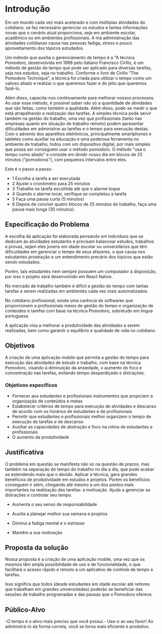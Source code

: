 # Introdução

Em um mundo cada vez mais acelerado e com múltiplas atividades do cotidiano, se faz necessário gerenciar os estudos e tantas informações novas que o cenário atual proporciona, seja em ambiente escolar, acadêmico ou em ambientes profissionais. A má administração das atividades cotidianas causa nas pessoas fadiga, stress e pouco aproveitamento dos tópicos estudados. 

Um método que auxilia o gerenciamento de tempo é a "A técnica Pomodoro, desenvolvida em 1988 pelo italiano Francisco Cirillo, é um método de gestão de tempo que pode ser aplicado para diversas tarefas, seja nos estudos, seja no trabalho.
Conforme o livro de Cirillo “The Pomodoro Technique”, a técnica foi criada para utilizar o tempo como um valioso aliado e realizar o que queremos fazer e do jeito que queremos fazê-lo. 

Além disso, capacita-nos continuamente para melhorar nossos processos.
Ao usar esse método, é possível saber não só a quantidade de atividades que são feitas, como também a qualidade. Além disso, pode-se medir o que está atrapalhando a realização das tarefas.
A simples técnica pode servir também na gestão do trabalho, uma vez que profissionais (tanto nas empresas quanto em situação de trabalho remoto) podem apresentar dificuldades em administrar as tarefas e o tempo para execução destas. 
Com o advento dos aparelhos eletrônicos, principalmente smartphones e tabletes como auxiliar na educação e uma poderosa ferramenta no ambiente de trabalho, todos com um dispositivo digital, por mais simples que possa ser conseguem usar o método pomodoro.
O método "usa o tempo como aliado" e consiste em dividir nosso dia em blocos de 25 minutos ("pomodoros"), com pequenos intervalos entre eles.

Este é o passo a passo:

- 1 Escolha a tarefa a ser executada
- 2 Ajuste o cronômetro para 25 minutos
- 3 Trabalhe na tarefa escolhida até que o alarme toque
- 4 Quando o alarme tocar, verifique se completou a tarefa
- 5 Faça uma pausa curta (5 minutos)
- 6 Depois de concluir quatro blocos de 25 minutos de trabalho, faça uma pausa mais longa (30 minutos).

## Especificação do Problema

A escolha da aplicação foi elaborada pensando em indivíduos que se dedicam às atividades estudantis e precisam balancear estudos, trabalhos e provas, sejam eles jovens em idade escolar ou universitários que têm dificuldades em gerenciar o tempo de seus afazeres, o que causa nos estudantes prostração e um entendimento precário dos tópicos que estão sendo estudados. 

Porém, tais estudantes nem sempre possuem um computador à disposição, por isso o projeto será desenvolvido em React Native.

No mercado de trabalho também é difícil a gestão do tempo com tantas tarefas a serem realizadas em ambientes cada vez mais automatizados. 

No cotidiano profissional, existe uma carência de softwares que proporcionem a profissionais meios de gestão do tempo e organização de conteúdos e  tarefas com base na técnica Pomodoro, sobretudo em língua portuguesa. 

A aplicação visa a melhorar a produtividade das atividades a serem realizadas, bem como garantir o equilíbrio e qualidade de vida no cotidiano.

## Objetivos

A criação de uma aplicação mobile que permita a gestão do tempo para execução das atividades de estudo e trabalho, com base na técnica Pomodoro, visando à diminuição da ansiedade, o aumento do foco e concentração nas tarefas, evitando tempo desperdiçado e distrações.

### Objetivos específicos

-	Fornecer aos estudantes e profissionais instrumentos que propiciem a organização de conteúdos e metas
- Estabelecer critérios de tempo para execução de atividades e descanso de acordo com os horários de estudantes e de profissionais
-	Permitir que estudantes e profissionais melhor organizem o tempo de execução de tarefas e de descanso
-	Auxiliar as capacidades de abstração e foco na rotina de estudantes e profissionais
-	O aumento da produtividade


## Justificativa

O problema em questão se manifesta não só na questão de prazos, mas também na separação do tempo do trabalho no dia a dia, que pode acabar se estendendo mais que o devido.
Aplicar a técnica, gera grandes benefícios de produtividade em estudos e projetos. Porém os benefícios conseguem ir além, chegando até mesmo a um dos pontos mais importantes na realização das tarefas: a motivação.
Ajuda a gerenciar as distrações e controlar seu tempo.

- Aumenta o seu senso de responsabilidade

- Auxilia a planejar melhor sua semana e projetos

- Diminui a fadiga mental e o estresse

- Mantêm a sua motivação


## Proposta da solução

Nossa proposta é a criação de uma aplicação mobile, uma vez que os mesmos têm ampla possibilidade de uso e de funcionalidade, o que facilitará o acesso rápido e remoto a um aplicativo de controle de tempo e tarefas.

Isso significa que todos (desde estudantes em idade escolar até reitores que trabalham em grandes universidades) poderão se beneficiar das sessões de trabalho programadas e das pausas que o Pomodoro oferece.


## Público-Alvo

-O tempo é o ativo mais preciso que você possui.- Use-o ao seu favor! Ao administrá-lo da forma correta, você se torna mais eficiente e produtivo.
